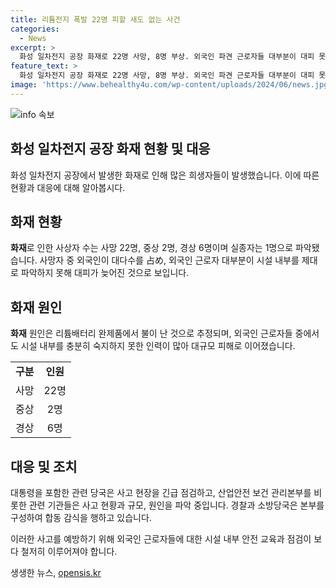 ```yaml
---
title: 리튬전지 폭발 22명 피할 새도 없는 사건
categories:
  - News
excerpt: >
  화성 일차전지 공장 화재로 22명 사망, 8명 부상. 외국인 파견 근로자들 대부분이 대피 못하고 인명 피해 발생. 이태원 참사, 오송 참사에 이어 안전 불감증으로 추정. 리튬배터리 폭발로 발화추정, 외국인 근로자들은 내부 구조를 잘 알지 못해 대피가 늦어진 것으로 전해졌음. 현재 경찰과 소방당국의 합동 감식이 예정됨. 윤석열 대통령은 긴급 점검 후 종합적인 대책 마련을 지시했다.
feature_text: >
  화성 일차전지 공장 화재로 22명 사망, 8명 부상. 외국인 파견 근로자들 대부분이 대피 못하고 인명 피해 발생. 이태원 참사, 오송 참사에 이어 안전 불감증으로 추정. 리튬배터리 폭발로 발화추정, 외국인 근로자들은 내부 구조를 잘 알지 못해 대피가 늦어진 것으로 전해졌음. 현재 경찰과 소방당국의 합동 감식이 예정됨. 윤석열 대통령은 긴급 점검 후 종합적인 대책 마련을 지시했다.
image: 'https://www.behealthy4u.com/wp-content/uploads/2024/06/news.jpg'
---
```


<p><img src="https://www.behealthy4u.com/wp-content/uploads/2024/06/news.jpg" alt="info 속보" /></p>

<h2 data-ke-size="size26">화성 일차전지 공장 화재 현황 및 대응</h2>

<p data-ke-size="size16">화성 일차전지 공장에서 발생한 화재로 인해 많은 희생자들이 발생했습니다. 이에 따른 현황과 대응에 대해 알아봅시다.</p>

<h2 data-ke-size="size26">화재 현황</h2>

<p data-ke-size="size16"><b>화재</b>로 인한 사상자 수는 사망 22명, 중상 2명, 경상 6명이며 실종자는 1명으로 파악됐습니다. 사망자 중 외국인이 대다수를 占め, 외국인 근로자 대부분이 시설 내부를 제대로 파악하지 못해 대피가 늦어진 것으로 보입니다.</p>

<h2 data-ke-size="size26">화재 원인</h2>

<p data-ke-size="size16"><b>화재</b> 원인은 리튬배터리 완제품에서 불이 난 것으로 추정되며, 외국인 근로자들 중에서도 시설 내부를 충분히 숙지하지 못한 인력이 많아 대규모 피해로 이어졌습니다.</p>

<table>
    <tr>
        <td style="text-align: center; height: 17px;"><b>구분</b></td>
        <td style="text-align: center; height: 17px;"><b>인원</b></td>
    </tr>
    <tr>
        <td style="text-align: center; height: 17px;">사망</td>
        <td style="text-align: center; height: 17px;">22명</td>
    </tr>
    <tr>
        <td style="text-align: center; height: 17px;">중상</td>
        <td style="text-align: center; height: 17px;">2명</td>
    </tr>
    <tr>
        <td style="text-align: center; height: 17px;">경상</td>
        <td style="text-align: center; height: 17px;">6명</td>
    </tr>
</table>

<h2 data-ke-size="size26">대응 및 조치</h2>

<p data-ke-size="size16">대통령을 포함한 관련 당국은 사고 현장을 긴급 점검하고, 산업안전 보건 관리본부를 비롯한 관련 기관들은 사고 현황과 규모, 원인을 파악 중입니다. 경찰과 소방당국은 본부를 구성하여 합동 감식을 행하고 있습니다.</p>

<p data-ke-size="size16">이러한 사고를 예방하기 위해 외국인 근로자들에 대한 시설 내부 안전 교육과 점검이 보다 철저히 이루어져야 합니다.</p>
생생한 뉴스, <a href="https://opensis.kr" rel="dofollow">opensis.kr</a>


